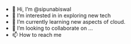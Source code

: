 - 👋 Hi, I’m @sipunabiswal
- 👀 I’m interested in in exploring new tech
- 🌱 I’m currently learning new aspects of cloud.
- 💞️ I’m looking to collaborate on ...
- 📫 How to reach me 

<!---
sipunabiswal/sipunabiswal is a ✨ special ✨ repository because its `README.md` (this file) appears on your GitHub profile.
You can click the Preview link to take a look at your changes.
--->
